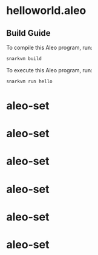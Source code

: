 # helloworld.aleo

## Build Guide

To compile this Aleo program, run:
```bash
snarkvm build
```

To execute this Aleo program, run:
```bash
snarkvm run hello
```
# aleo-set
# aleo-set
# aleo-set
# aleo-set
# aleo-set
# aleo-set
